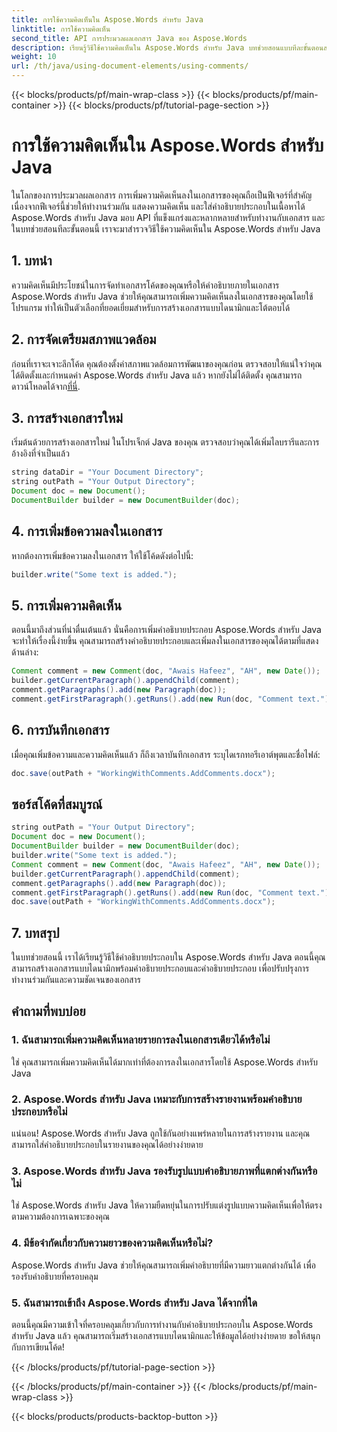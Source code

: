 ```yaml
---
title: การใช้ความคิดเห็นใน Aspose.Words สำหรับ Java
linktitle: การใช้ความคิดเห็น
second_title: API การประมวลผลเอกสาร Java ของ Aspose.Words
description: เรียนรู้วิธีใช้ความคิดเห็นใน Aspose.Words สำหรับ Java บทช่วยสอนแบบทีละขั้นตอนสำหรับการเพิ่มและปรับแต่งความคิดเห็นในเอกสารของคุณ
weight: 10
url: /th/java/using-document-elements/using-comments/
---
```


{{< blocks/products/pf/main-wrap-class >}}
{{< blocks/products/pf/main-container >}}
{{< blocks/products/pf/tutorial-page-section >}}

# การใช้ความคิดเห็นใน Aspose.Words สำหรับ Java


ในโลกของการประมวลผลเอกสาร การเพิ่มความคิดเห็นลงในเอกสารของคุณถือเป็นฟีเจอร์ที่สำคัญ เนื่องจากฟีเจอร์นี้ช่วยให้ทำงานร่วมกัน แสดงความคิดเห็น และใส่คำอธิบายประกอบในเนื้อหาได้ Aspose.Words สำหรับ Java มอบ API ที่แข็งแกร่งและหลากหลายสำหรับทำงานกับเอกสาร และในบทช่วยสอนทีละขั้นตอนนี้ เราจะมาสำรวจวิธีใช้ความคิดเห็นใน Aspose.Words สำหรับ Java

## 1. บทนำ
ความคิดเห็นมีประโยชน์ในการจัดทำเอกสารโค้ดของคุณหรือให้คำอธิบายภายในเอกสาร Aspose.Words สำหรับ Java ช่วยให้คุณสามารถเพิ่มความคิดเห็นลงในเอกสารของคุณโดยใช้โปรแกรม ทำให้เป็นตัวเลือกที่ยอดเยี่ยมสำหรับการสร้างเอกสารแบบไดนามิกและโต้ตอบได้

## 2. การจัดเตรียมสภาพแวดล้อม
 ก่อนที่เราจะเจาะลึกโค้ด คุณต้องตั้งค่าสภาพแวดล้อมการพัฒนาของคุณก่อน ตรวจสอบให้แน่ใจว่าคุณได้ติดตั้งและกำหนดค่า Aspose.Words สำหรับ Java แล้ว หากยังไม่ได้ติดตั้ง คุณสามารถดาวน์โหลดได้จาก[ที่นี่](https://releases.aspose.com/words/java/).

## 3. การสร้างเอกสารใหม่
เริ่มต้นด้วยการสร้างเอกสารใหม่ ในโปรเจ็กต์ Java ของคุณ ตรวจสอบว่าคุณได้เพิ่มไลบรารีและการอ้างอิงที่จำเป็นแล้ว

```java
string dataDir = "Your Document Directory";
string outPath = "Your Output Directory";
Document doc = new Document();
DocumentBuilder builder = new DocumentBuilder(doc);
```

## 4. การเพิ่มข้อความลงในเอกสาร
หากต้องการเพิ่มข้อความลงในเอกสาร ให้ใช้โค้ดดังต่อไปนี้:

```java
builder.write("Some text is added.");
```

## 5. การเพิ่มความคิดเห็น
ตอนนี้มาถึงส่วนที่น่าตื่นเต้นแล้ว นั่นคือการเพิ่มคำอธิบายประกอบ Aspose.Words สำหรับ Java จะทำให้เรื่องนี้ง่ายขึ้น คุณสามารถสร้างคำอธิบายประกอบและเพิ่มลงในเอกสารของคุณได้ตามที่แสดงด้านล่าง:

```java
Comment comment = new Comment(doc, "Awais Hafeez", "AH", new Date());
builder.getCurrentParagraph().appendChild(comment);
comment.getParagraphs().add(new Paragraph(doc));
comment.getFirstParagraph().getRuns().add(new Run(doc, "Comment text."));
```

## 6. การบันทึกเอกสาร
เมื่อคุณเพิ่มข้อความและความคิดเห็นแล้ว ก็ถึงเวลาบันทึกเอกสาร ระบุไดเรกทอรีเอาต์พุตและชื่อไฟล์:

```java
doc.save(outPath + "WorkingWithComments.AddComments.docx");
```

## ซอร์สโค้ดที่สมบูรณ์
```java
string outPath = "Your Output Directory";
Document doc = new Document();
DocumentBuilder builder = new DocumentBuilder(doc);
builder.write("Some text is added.");
Comment comment = new Comment(doc, "Awais Hafeez", "AH", new Date());
builder.getCurrentParagraph().appendChild(comment);
comment.getParagraphs().add(new Paragraph(doc));
comment.getFirstParagraph().getRuns().add(new Run(doc, "Comment text."));
doc.save(outPath + "WorkingWithComments.AddComments.docx");
```


## 7. บทสรุป
ในบทช่วยสอนนี้ เราได้เรียนรู้วิธีใช้คำอธิบายประกอบใน Aspose.Words สำหรับ Java ตอนนี้คุณสามารถสร้างเอกสารแบบไดนามิกพร้อมคำอธิบายประกอบและคำอธิบายประกอบ เพื่อปรับปรุงการทำงานร่วมกันและความชัดเจนของเอกสาร

## คำถามที่พบบ่อย

### 1. ฉันสามารถเพิ่มความคิดเห็นหลายรายการลงในเอกสารเดียวได้หรือไม่

ใช่ คุณสามารถเพิ่มความคิดเห็นได้มากเท่าที่ต้องการลงในเอกสารโดยใช้ Aspose.Words สำหรับ Java

### 2. Aspose.Words สำหรับ Java เหมาะกับการสร้างรายงานพร้อมคำอธิบายประกอบหรือไม่

แน่นอน! Aspose.Words สำหรับ Java ถูกใช้กันอย่างแพร่หลายในการสร้างรายงาน และคุณสามารถใส่คำอธิบายประกอบในรายงานของคุณได้อย่างง่ายดาย

### 3. Aspose.Words สำหรับ Java รองรับรูปแบบคำอธิบายภาพที่แตกต่างกันหรือไม่

ใช่ Aspose.Words สำหรับ Java ให้ความยืดหยุ่นในการปรับแต่งรูปแบบความคิดเห็นเพื่อให้ตรงตามความต้องการเฉพาะของคุณ

### 4. มีข้อจำกัดเกี่ยวกับความยาวของความคิดเห็นหรือไม่?

Aspose.Words สำหรับ Java ช่วยให้คุณสามารถเพิ่มคำอธิบายที่มีความยาวแตกต่างกันได้ เพื่อรองรับคำอธิบายที่ครอบคลุม

### 5. ฉันสามารถเข้าถึง Aspose.Words สำหรับ Java ได้จากที่ใด

ตอนนี้คุณมีความเข้าใจที่ครอบคลุมเกี่ยวกับการทำงานกับคำอธิบายประกอบใน Aspose.Words สำหรับ Java แล้ว คุณสามารถเริ่มสร้างเอกสารแบบไดนามิกและให้ข้อมูลได้อย่างง่ายดาย ขอให้สนุกกับการเขียนโค้ด!

{{< /blocks/products/pf/tutorial-page-section >}}

{{< /blocks/products/pf/main-container >}}
{{< /blocks/products/pf/main-wrap-class >}}

{{< blocks/products/products-backtop-button >}}
